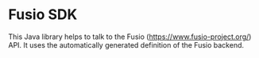 
# Fusio SDK

This Java library helps to talk to the Fusio (https://www.fusio-project.org/)
API. It uses the automatically generated definition of the Fusio
backend.
